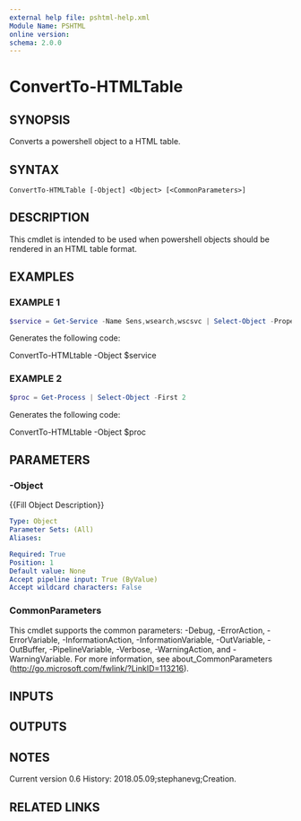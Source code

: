 ```yaml
---
external help file: pshtml-help.xml
Module Name: PSHTML
online version:
schema: 2.0.0
---
```


# ConvertTo-HTMLTable

## SYNOPSIS
Converts a powershell object to a HTML table.

## SYNTAX

```
ConvertTo-HTMLTable [-Object] <Object> [<CommonParameters>]
```

## DESCRIPTION
This cmdlet is intended to be used when powershell objects should be rendered in an HTML table format.

## EXAMPLES

### EXAMPLE 1

``` powershell
$service = Get-Service -Name Sens,wsearch,wscsvc | Select-Object -Property DisplayName,Status,StartType
```

Generates the following code:

ConvertTo-HTMLtable -Object $service

### EXAMPLE 2

``` powershell
$proc = Get-Process | Select-Object -First 2
```

Generates the following code:

ConvertTo-HTMLtable -Object $proc

## PARAMETERS

### -Object
{{Fill Object Description}}

```yaml
Type: Object
Parameter Sets: (All)
Aliases:

Required: True
Position: 1
Default value: None
Accept pipeline input: True (ByValue)
Accept wildcard characters: False
```

### CommonParameters
This cmdlet supports the common parameters: -Debug, -ErrorAction, -ErrorVariable, -InformationAction, -InformationVariable, -OutVariable, -OutBuffer, -PipelineVariable, -Verbose, -WarningAction, and -WarningVariable.
For more information, see about_CommonParameters (http://go.microsoft.com/fwlink/?LinkID=113216).

## INPUTS

## OUTPUTS

## NOTES
Current version 0.6
History:
   2018.05.09;stephanevg;Creation.

## RELATED LINKS

